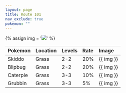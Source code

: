 ```yaml
---
layout: page
title: Route 101
nav_exclude: true
pokemon: ""
---
```


{% assign img = '<img src="https://img.pokemondb.net/sprites/home/' | append: pokemon | append: '.png">' %}

| Pokemon  | Location | Levels | Rate | Image     |
|:---------|:---------|:-------|:-----|:----------|
| Skiddo   | Grass    | 2-2    | 20%  | {{ img }} |
| Blipbug  | Grass    | 2-2    | 20%  | {{ img }} |
| Caterpie | Grass    | 3-3    | 10%  | {{ img }} |
| Grubbin  | Grass    | 3-3    | 5%   | {{ img }} |
